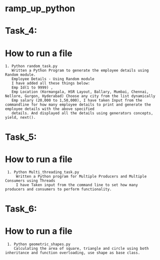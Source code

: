 # ramp_up_python
# Task_4:
  # How to run a file
    1. Python random_task.py
       Written a Python Program to generate the employee details using Random module.
       Employee Details - Using Random module
       I have added all these things below:
       Emp Id(1 to 9999) , 
       Emp Location (Kormangala, HSR Layout, Ballary, Mumbai, Chennai, Nellore, Gurgon, Hyderabad) Choose any city from the list dynamically
       Emp salary (20,000 to 1,50,000), I have taken Input from the commandline for how many employee details to print and generate the employee details with the above specified 
       details. And displayed all the details using generators concepts, yield, next().
# Task_5:
  # How to run a file
     1. Python Multi_threading_task.py
         Written a Python program for Multiple Producers and Multiple Consumers using Threads 
         I have Taken input from the command line to set how many producers and consumers to perform functionality.


# Task_6:
  # How to run a file
     1. Python geometric_shapes.py
        Calculating the area of square, triangle and circle using both inheritance and function overloading, use shape as base class.
